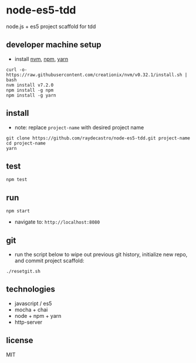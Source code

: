 # node-es5-tdd
node.js + es5 project scaffold for tdd

## developer machine setup
* install [nvm], [npm], [yarn]
```
curl -o- https://raw.githubusercontent.com/creationix/nvm/v0.32.1/install.sh | bash
nvm install v7.2.0
npm install -g npm
npm install -g yarn
```

## install
* note: replace `project-name` with desired project name
```
git clone https://github.com/raydecastro/node-es5-tdd.git project-name
cd project-name
yarn
```

## test
```
npm test
```

## run
```
npm start
```
* navigate to: `http://localhost:8080`

## git
* run the script below to wipe out previous git history, initialize new repo, and commit project scaffold:
```
./resetgit.sh
```

## technologies
* javascript / es5
* mocha + chai
* node + npm + yarn
* http-server

## license
MIT

[nvm]: https://github.com/creationix/nvm#install-script
[npm]: https://www.npmjs.com
[yarn]: https://yarnpkg.com